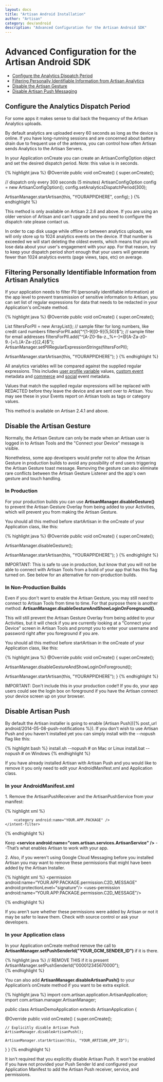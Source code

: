 ```yaml
---
layout: docs
title: "Artisan Android Installation"
author: "Artisan"
category: dev/android
description: "Advanced Configuration for the Artisan Android SDK"
---
```


# Advanced Configuration for the Artisan Android SDK

<ul>
  <li><a href="#configure-the-analytics-dispatch-period">Configure the Analytics Dispatch Period</a></li>
  <li><a href="#pii-filters">Filtering Personally Identifiable Information from Artisan Analytics</a></li>
  <li><a href="#disable-the-artisan-gesture">Disable the Artisan Gesture</a></li>
  <li><a href="#disable-artisan-push">Disable Artisan Push Messaging</a></li>
</ul>

## Configure the Analytics Dispatch Period

For some apps it makes sense to dial back the frequency of the Artisan Analytics uploads.

By default analytics are uploaded every 60 seconds as long as the device is online. If you have long-running sessions and are concerned about battery drain due to frequent use of the antenna, you can control how often Artisan sends Analytics to the Artisan Servers.

In your Application onCreate you can create an ArtisanConfigOption object and set the desired dispatch period. Note: this value is in seconds.

{% highlight java %}
@Override
public void onCreate() {
  super.onCreate();

  // dispatch only every 300 seconds (5 minutes)
  ArtisanConfigOption config = new ArtisanConfigOption();
  config.setAnalyticsDispatchPeriod(300);

  ArtisanManager.startArtisan(this, "YOURAPPIDHERE", config);
}
{% endhighlight %}

<div class="note note-important">
  <p>This method is only available on Artisan 2.2.6 and above. If you are using an older version of Artisan and can't upgrade and you need to configure the dispatch rate please contact us.</p>
</div>

<div class="note note-hint">
  <p>In order to cap disk usage while offline or between analytics uploads, we will only store up to 1024 analytics events on the device. If that number is exceeded we will start deleting the oldest events, which means that you will lose data about your user's engagement with your app. For that reason, try to keep your dispatch period short enough that your users will generate fewer than 1024 analytics events (page views, taps, etc) on average.</p>
</div>

<div id="pii-filters"></div>

## Filtering Personally Identifiable Information from Artisan Analytics

If your application needs to filter PII (personally identifiable information) at the app level to prevent transmission of sensitive information to Artisan, you can set list of regular expressions for data that needs to be redacted in your Application's onCreate method.

{% highlight java %}
@Override
public void onCreate() {
  super.onCreate();

  List<String> filtersForPII = new ArrayList<String>();
  // sample filter for long numbers, like credit card numbers
  filtersForPII.add("^[1-9][0-9]{5,50}$");
  // sample filter for email addresses
  filtersForPII.add("^[A-Z0-9a-z._%+-]+@[A-Za-z0-9.-]+\\.[A-Za-z]{2,4}$");
  ArtisanManager.setPIIRegularExpressionStrings(filtersForPII);

  ArtisanManager.startArtisan(this, "YOURAPPIDHERE");
}
{% endhighlight %}

All analytics variables will be compared against the supplied regular expressions. This includes <a href="/dev/android/user-profiles/">user profile variable</a> values, <a href="/dev/android/event-tracking/#trackevent">custom event</a> metadata and <a href="/dev/android/event-tracking/#commerce">commerce</a> and <a href="/dev/android/event-tracking/#social">social</a> event metadata.

Values that match the supplied regular expressions will be replaced with REDACTED before they leave the device and are sent over to Artisan. You may see these in your Events report on Artisan tools as tags or category values.

<div class="note note-hint">
<p>This method is available on Artisan 2.4.1 and above.</p>
</div>

## Disable the Artisan Gesture

Normally, the Artisan Gesture can only be made when an Artisan user is logged in to Artisan Tools and the "Connect your Device" message is visible.

Nonetheless, some app developers would prefer not to allow the Artisan Gesture in production builds to avoid any possibility of end users triggering the Artisan Gesture toast message. Removing the gesture can also eliminate rare conflicts between the Artisan Gesture Listener and the app's own gesture and touch handling.

### In Production

For your production builds you can use **ArtisanManager.disableGesture()** to prevent the Artisan Gesture Overlay from being added to your Activities, which will prevent you from making the Artisan Gesture.

You should all this method before startArtisan in the onCreate of your Application class, like this:

{% highlight java %}
@Override
public void onCreate() {
  super.onCreate();

  ArtisanManager.disableGesture();

  ArtisanManager.startArtisan(this, "YOURAPPIDHERE");
}
{% endhighlight %}


<div class="note note-hint">
  <p>IMPORTANT: This is safe to use in production, but know that you will not be able to connect with Artisan Tools from a build of your app that has this flag turned on. See below for an alternative for non-production builds.</p>
</div>

### In Non-Production Builds

Even if you don't want to enable the Artisan Gesture, you may still need to connect to Artisan Tools from time to time. For that purpose there is another method: **ArtisanManager.disableGestureAndShowLoginOnForeground()**.

This will still prevent the Artisan Gesture Overlay from being added to your Activities, but it will check if you are currently looking at a "Connect your Device" screen in Artisan Tools and prompt you to enter your username and password right after you foreground if you are.

You should all this method before startArtisan in the onCreate of your Application class, like this:

{% highlight java %}
@Override
public void onCreate() {
  super.onCreate();

  ArtisanManager.disableGestureAndShowLoginOnForeground();

  ArtisanManager.startArtisan(this, "YOURAPPIDHERE");
}
{% endhighlight %}

<div class="note note-important">
  <p>IMPORTANT: Don't include this in your production code!! If you do, your app users could see the login box on foreground if you have the Artisan connect your device screen up on your browser.</p>
</div>

## Disable Artisan Push

By default the Artisan installer is going to enable [Artisan Push]({% post_url android/2014-05-08-push-notifications %}). If you don't wish to use Artisan Push and you haven't installed yet you can simply install with the --nopush flag like this:

{% highlight bash %}
install.sh --nopush  # on Mac or Linux
install.bat --nopush  # on Windows
{% endhighlight %}

If you have already installed Artisan with Artisan Push and you would like to remove it you only need to edit your AndroidManifest.xml and Application class.

### In your AndroidManifest.xml

1\. Remove the ArtisanPushReceiver and the ArtisanPushService from your manifest:

{% highlight xml %}
<receiver android:name="com.artisan.push.ArtisanPushReceiver"
    android:permission="com.google.android.c2dm.permission.SEND" >
    <intent-filter>
        <action android:name="com.google.android.c2dm.intent.RECEIVE" />

        <category android:name="YOUR.APP.PACKAGE" />
    </intent-filter>
</receiver>
<service android:name="com.artisan.push.ArtisanPushService" />
{% endhighlight %}

<div class="note note-important">
<p>Keep <strong>&lt;service android:name="com.artisan.services.ArtisanService" /&gt;</strong> --That’s what enables Artisan to work with your app.</p>
</div>

2\. Also, if you weren't using Google Cloud Messaging before you installed Artisan you may want to remove these permissions that might have been added by the Artisan Installer.

{% highlight xml %}
<permission android:name=“YOUR.APP.PACKAGE.permission.C2D_MESSAGE" android:protectionLevel="signature"/>
<uses-permission android:name=“YOUR.APP.PACKAGE.permission.C2D_MESSAGE"/>
<uses-permission android:name="android.permission.WAKE_LOCK"/>
<uses-permission android:name="com.google.android.c2dm.permission.RECEIVE"/>

<meta-data android:name="com.google.android.gms.version" android:value="@integer/google_play_services_version" />
{% endhighlight %}

<div class="note note-hint">
  <p>If you aren't sure whether these permissions were added by Artisan or not it may be safer to leave them. Check with source control or ask your developers.</p>
</div>

### In your Application class

In your Application onCreate method remove the call to **ArtisanManager.setPushSenderId("YOUR_GCM_SENDER_ID")** if it is there.

{% highlight java %}
// REMOVE THIS if it is present
ArtisanManager.setPushSenderId("000012345670000");  
{% endhighlight %}

You can also add **ArtisanManager.disableArtisanPush()** to your Application’s onCreate method if you want to be extra explicit.

{% highlight java %}
import com.artisan.application.ArtisanApplication;
import com.artisan.manager.ArtisanManager;

public class ArtisanDemoApplication extends ArtisanApplication {

  @Override
  public void onCreate() {
    super.onCreate();

    // Explicitly disable Artisan Push
    ArtisanManager.disableArtisanPush();

    ArtisanManager.startArtisan(this, "YOUR_ARTISAN_APP_ID");
  }
}
{% endhighlight %}

<div class="note note-hint">
  <p>It isn't required that you explicitly disable Artisan Push. It won't be enabled if you have not provided your Push Sender Id and configured your Application Manifest to add the Artisan Push receiver, service, and permissions.</p>
</div>
